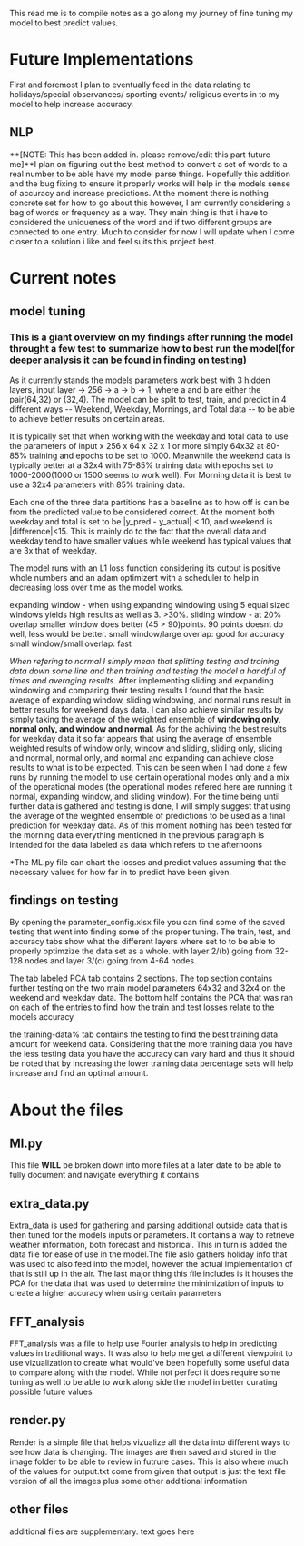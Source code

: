 This read me is to compile notes as a go along my journey of fine tuning my model to best predict values.


# Future Implementations
First and foremost I plan to eventually feed in the data relating to holidays/special observances/ sporting events/ religious events in to my model to help increase accuracy.

## NLP
**[NOTE: This has been added in. please remove/edit this part future me]**I plan on figuring out the best method to convert a set of words to a real number to be able have my model parse things. Hopefully this addition and the bug fixing to ensure it properly works will help in the models sense of accuracy and increase predictions. At the moment there is nothing concrete set for how to go about this however, I am currently considering a bag of words or frequency as a way. They main thing is that i have to considered the uniqueness of the word and if two different groups are connected to one entry. Much to consider for now I will update when I come closer to a solution i like and feel suits this project best.


# Current notes

## model tuning
### This is a giant overview on my findings after running the model throught a few test to summarize how to best run the model(for deeper analysis it can be found in [finding on testing](#findings-on-testing))

As it currently stands the models parameters work best with 3 hidden layers, input layer -> 256 -> a -> b -> 1, where a and b are either the pair(64,32) or (32,4). The model can be split to test, train, and predict in 4 different ways -- Weekend, Weekday, Mornings, and Total data -- to be able to achieve better results on certain areas. 

It is typically set that when working with the weekday and total data to use the parameters of input x 256 x 64 x 32 x 1 or more simply 64x32 at 80-85% training and epochs to be set to 1000. Meanwhile the weekend data is typically better at a 32x4 with 75-85% training data with epochs set to 1000-2000(1000 or 1500 seems to work well). For Morning data it is best to use a 32x4 parameters with 85% training data.

Each one of the three data partitions has a baseline as to how off is can be from the predicted value to be considered correct. At the moment both weekday and total is set to be |y_pred - y_actual| < 10, and weekend is |difference|<15. This is mainly do to the fact that the overall data and weekday tend to have smaller values while weekend has typical values that are 3x that of weekday.

The model runs with an L1 loss function considering its output is positive whole numbers and an adam optimizert with a scheduler to help in decreasing loss over time as the model works.

expanding window - when using expanding windowing using 5 equal sized windows yields high results as well as 3. >30%.
sliding window - at 20% overlap smaller window does better (45 > 90)points. 90 points doesnt do well, less would be better. small window/large overlap: good for accuracy
                small window/small overlap: fast

_When refering to normal I simply mean that splitting testing and training data down some line and then training and testing the model a handful of times and averaging results._
After implementing sliding and expanding windowing and comparing their testing results I found that the basic average of expanding window, sliding windowing, and normal runs result in better results for weekend days data. I can also achieve similar results by simply taking the average of the weighted ensemble of **windowing only, normal only, and window and normal**. As for the achiving the best results for weekday data it so far appears that using the average of ensemble weighted results of window only, window and sliding, sliding only, sliding and normal, normal only, and normal and expanding can achieve close results to what is to be expected. This can be seen when I had done a few runs by running the model to use certain operational modes only and a mix of the operational modes (the operational modes refered here are running it normal, expanding window, and sliding window). For the time being until further data is gathered and testing is done, I will simply suggest that using the average of the weighted ensemble of predictions to be used as a final prediction for weekday data.
As of this moment nothing has been tested for the morning data everything mentioned in the previous paragraph is intended for the data labeled as data which refers to the afternoons

*The ML.py file can chart the losses and predict values assuming that the necessary values for how far in to predict have been given.



## findings on testing
By opening the parameter_config.xlsx file you can find some of the saved testing that went into finding some of the proper tuning. The train, test, and accuracy tabs show what the different layers where set to to be able to properly optimzize the data set as a whole. with layer 2/(b) going from 32-128 nodes and layer 3/(c) going from 4-64 nodes. 

The tab labeled PCA tab contains 2 sections. The top section contains further testing on the two main model parameters 64x32 and 32x4 on the weekend and weekday data. The bottom half contains the PCA that was ran on each of the entries to find how the train and test losses relate to the models accuracy

the training-data% tab contains the testing to find the best training data amount for weekend data. Considering that the more training data you have the less testing data you have the accuracy can vary hard and thus it should be noted that by increasing the lower training data percentage sets will help increase and find an optimal amount.

# About the files

## Ml.py
This file **WILL** be broken down into more files at a later date to be able to fully document and navigate everything it contains

## extra_data.py
Extra_data is used for gathering and parsing additional outside data that is then tuned for the models inputs or parameters. It contains a way to retrieve weather information, both forecast and historical. This in turn is added the data file for ease of use in the model.The file aslo gathers holiday info that was used to also feed into the model, however the actual implementation of that is still up in the air. The last major thing this file includes is it houses the PCA for the data that was used to determine the minimization of inputs to create a higher accuracy when using certain parameters

## FFT_analysis
FFT_analysis was a file to help use Fourier analysis to help in predicting values in traditional ways. It was also to help me get a different viewpoint to use vizualization to create what would've been hopefully some useful data to compare along with the model. While not perfect it does require some tuning as well to be able to work along side the model in better curating possible future values

## render.py
Render is a simple file that helps vizualize all the data into different ways to see how data is changing. The images are then saved and stored in the image folder to be able to review in futrure cases. This is also where much of the values for output.txt come from given that output is just the text file version of all the images plus some other additional information 

## other files
additional files are supplementary. text goes here